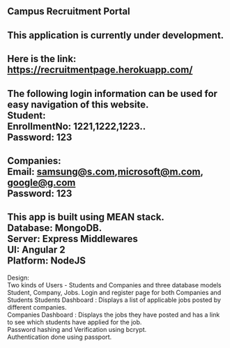 Campus Recruitment Portal
----
This application is currently under development.
---------------------------------------------------------------------------------------
Here is the link: https://recruitmentpage.herokuapp.com/
---
The following login information can be used for easy navigation of this website.<br />
Student:<br />
EnrollmentNo: 1221,1222,1223..<br />
Password: 123<br />
--------------
Companies:<br />
Email: samsung@s.com,microsoft@m.com, google@g.com<br />
Password: 123<br />
---------------------------------------------------------------------------------------
This app is built using MEAN stack.<br />
Database: MongoDB.<br />
Server: Express Middlewares<br />
UI: Angular 2<br />
Platform: NodeJS<br />
---------------------------------------------------------------------------------------
Design: <br />
Two kinds of Users - Students and Companies and three database models Student, Company, Jobs.
Login and register page for both Companies and Students
Students Dashboard : Displays a list of applicable jobs posted by different companies.<br/>
Companies Dashboard : Displays the jobs they have posted and has a link to see which students have applied for the job.<br/>
Password hashing and Verification using bcrypt.<br />
Authentication done using passport.<br />
